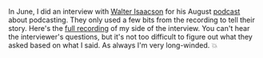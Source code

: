 In June, I did an interview with <a href="https://en.wikipedia.org/wiki/Walter_Isaacson">Walter Isaacson</a> for his August <a href="https://www.stitcher.com/podcast/pacific-content/trailblazers-with-walter-isaacson">podcast</a> about podcasting. They only used a few bits from the recording to tell their story. Here's the <a href="http://scripting.com/2020/06/04/isaacsonAudio.m4a">full recording</a> of my side of the interview. You can't hear the interviewer's questions, but it's not too difficult to figure out what they asked based on what I said. As always I'm very long-winded. :boom:
